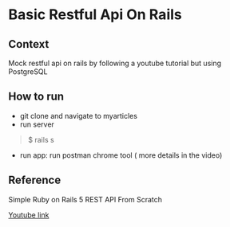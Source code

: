 # Basic Restful Api On Rails

## Context
 Mock restful api on rails by following a youtube tutorial but using PostgreSQL

## How to run

* git clone and navigate to myarticles
* run server
> $ rails s  
* run app: run postman chrome tool ( more details in the video)

## Reference
Simple Ruby on Rails 5 REST API From Scratch

[Youtube link](https://www.youtube.com/watch?v=QojnRc7SS9o)


 
